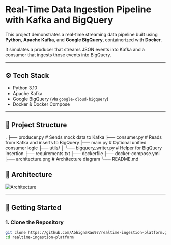 # Real-Time Data Ingestion Pipeline with Kafka and BigQuery

This project demonstrates a real-time streaming data pipeline built using **Python**, **Apache Kafka**, and **Google BigQuery**, containerized with **Docker**.

It simulates a producer that streams JSON events into Kafka and a consumer that ingests those events into BigQuery.

---

## ⚙️ Tech Stack
- Python 3.10
- Apache Kafka
- Google BigQuery (via `google-cloud-bigquery`)
- Docker & Docker Compose

---

## 📁 Project Structure

. ├── producer.py # Sends mock data to Kafka ├── consumer.py # Reads from Kafka and inserts to BigQuery ├── main.py # Optional unified consumer logic ├── utils/ │ └── bigquery_writer.py # Helper for BigQuery insertion ├── requirements.txt ├── dockerfile ├── docker-compose.yml ├── architecture.png # Architecture diagram └── README.md

## 🧠 Architecture

![Architecture](architecture.png)

---

## 🚀 Getting Started

### 1. Clone the Repository

```bash
git clone https://github.com/AbhignaRao97/realtime-ingestion-platform.git
cd realtime-ingestion-platform
